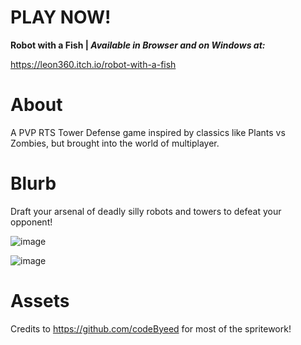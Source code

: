 # PLAY NOW!
**Robot with a Fish | _Available in Browser and on Windows at:_**

https://leon360.itch.io/robot-with-a-fish

# About
A PVP RTS Tower Defense game inspired by classics like Plants vs Zombies, but brought into the world of multiplayer.

# Blurb
Draft your arsenal of deadly silly robots and towers to defeat your opponent! 

![image](https://github.com/LLeon360/Untitled-ENGR96A-Game/assets/103869590/d4796c40-4187-4b00-bbe7-018013d97f27)


![image](https://github.com/LLeon360/Untitled-ENGR96A-Game/assets/103869590/fd2f887c-d230-4114-91ab-b4fc2687e326)

# Assets
Credits to https://github.com/codeByeed for most of the spritework!
